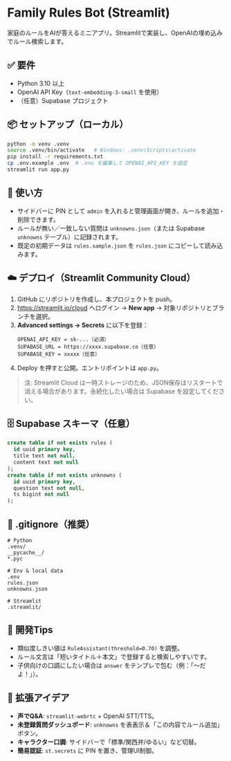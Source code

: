# Family Rules Bot (Streamlit)

家庭のルールをAIが答えるミニアプリ。Streamlitで実装し、OpenAIの埋め込みでルール検索します。

## ✅ 要件
- Python 3.10 以上
- OpenAI API Key（`text-embedding-3-small` を使用）
- （任意）Supabase プロジェクト

## 📦 セットアップ（ローカル）
```bash
python -m venv .venv
source .venv/bin/activate   # Windows: .venv\Scripts\activate
pip install -r requirements.txt
cp .env.example .env  # .env を編集して OPENAI_API_KEY を設定
streamlit run app.py
```

## 🧪 使い方
- サイドバーに PIN として `admin` を入れると管理画面が開き、ルールを追加・削除できます。
- ルールが無い／一致しない質問は `unknowns.json`（または Supabase `unknowns` テーブル）に記録されます。
- 既定の初期データは `rules.sample.json` を `rules.json` にコピーして読み込みます。

## ☁️ デプロイ（Streamlit Community Cloud）
1. GitHub にリポジトリを作成し、本プロジェクトを push。
2. https://streamlit.io/cloud へログイン → **New app** → 対象リポジトリとブランチを選択。
3. **Advanced settings → Secrets** に以下を登録：
   ```
   OPENAI_API_KEY = sk-...（必須）
   SUPABASE_URL = https://xxxx.supabase.co（任意）
   SUPABASE_KEY = xxxxx（任意）
   ```
4. Deploy を押すと公開。エントリポイントは `app.py`。

> 注: Streamlit Cloud は一時ストレージのため、JSON保存はリスタートで消える場合があります。永続化したい場合は Supabase を設定してください。

## 🗄️ Supabase スキーマ（任意）
```sql
create table if not exists rules (
  id uuid primary key,
  title text not null,
  content text not null
);
create table if not exists unknowns (
  id uuid primary key,
  question text not null,
  ts bigint not null
);
```

## 🔐 .gitignore（推奨）
```
# Python
.venv/
__pycache__/
*.pyc

# Env & local data
.env
rules.json
unknowns.json

# Streamlit
.streamlit/
```

## 🧰 開発Tips
- 類似度しきい値は `RuleAssistant(threshold=0.70)` を調整。
- ルール文言は「短いタイトル＋本文」で登録すると検索しやすいです。
- 子供向けの口調にしたい場合は `answer` をテンプレで包む（例：「〜だよ！」）。

## 🚀 拡張アイデア
- **声でQ&A**: `streamlit-webrtc` + OpenAI STT/TTS。
- **未登録質問ダッシュボード**: `unknowns` を表表示＆「この内容でルール追加」ボタン。
- **キャラクター口調**: サイドバーで「標準/関西弁/ゆるい」など切替。
- **簡易認証**: `st.secrets` に PIN を置き、管理UI制御。
